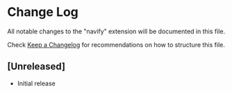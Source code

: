 # Change Log

All notable changes to the "navify" extension will be documented in this file.

Check [Keep a Changelog](http://keepachangelog.com/) for recommendations on how to structure this file.

## [Unreleased]

- Initial release